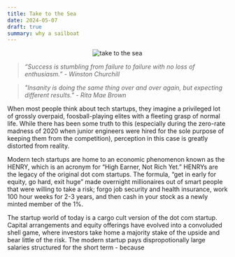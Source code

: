 ```yaml
---
title: Take to the Sea
date: 2024-05-07
draft: true
summary: why a sailboat
---
```


<figure style="margin:auto; text-align:center; width: 80%;">
	<img src="https://i.gifer.com/M2E.gif" alt="take to the sea"/>
</figure>

> _“Success is stumbling from failure to failure with no loss of enthusiasm.” -  Winston Churchill_

> _"Insanity is doing the same thing over and over again, but expecting different results." - Rita Mae Brown_

When most people think about tech startups, they imagine a privileged lot of grossly overpaid, foosball-playing elites with a fleeting grasp of normal life. While there has been some truth to this (especially during the zero-rate madness of 2020 when junior engineers were hired for the sole purpose of keeping them from the competition), perception in this case is greatly distorted from reality. 

Modern tech startups are home to an economic phenomenon known as the HENRY, which is an acronym for “High Earner, Not Rich Yet.” HENRYs are the legacy of the original dot com startups. The formula, “get in early for equity, go hard, exit huge” made overnight millionaires out of smart people that were willing to take a risk; forgo job security and health insurance, work 100 hour weeks for 2-3 years, and then cash in your stock as a newly minted member of the 1%. 

The startup world of today is a cargo cult version of the dot com startup. Capital arrangements and equity offerings have evolved into a convoluded shell game, where investors take home a majority stake of the upside and bear little of the risk. The modern startup pays dispropotionally large salaries structured for the short term - because 

<!--stackedit_data:
eyJoaXN0b3J5IjpbMjA2Mjc3ODA3NCw4NTAzMTY4NTUsLTEyMT
U5NTI1OTksMTMxNTczODIzMiw3NTE3OTIxNTYsLTE5MTgxODQz
NTEsODcxNDAwNTIsMTI0NzQ1NTA1NywyMDA3NjI5MTgzLC0xMz
YxNjEyMzA0LDE4NjA2NzI2MDddfQ==
-->